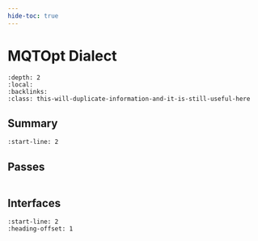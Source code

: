 ```yaml
---
hide-toc: true
---
```


# MQTOpt Dialect

```{contents}
:depth: 2
:local:
:backlinks:
:class: this-will-duplicate-information-and-it-is-still-useful-here
```

## Summary

```{include} Dialects/MLIRMQTOptDialect.md
:start-line: 2
```

## Passes

```{include} Passes/MLIRMQTOptPasses.md

```

## Interfaces

```{include} Dialects/MLIRMQTOptInterfaces.md
:start-line: 2
:heading-offset: 1
```
